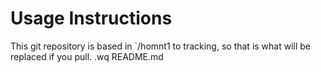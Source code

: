 # Usage Instructions
This git repository is based in `/homnt1 to tracking, so that is what will be replaced if you pull.
.wq README.md
